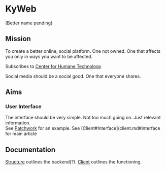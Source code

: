 # KyWeb
(Better name pending)

## Mission
To create a better online, social platform.
One not owned.
One that affects you only in ways you want to be affected.

Subscribes to [Center for Humane Technology](https://www.humanetech.com/)

Social media should be a social good. One that everyone shares.

## Aims
### User Interface
The interface should be very simple. Not too much going on. Just relevant information.  
See [Patchwork](https://github.com/ssbc/patchwork) for an example.
See [Client#Interface](client.md#interface for main article

## Documentation
[Structure](structure.md) outlines the backend(?). [Client](client.md) outlines the functioning.
<!--stackedit_data:
eyJoaXN0b3J5IjpbMjU3Mzg2NDUzXX0=
-->